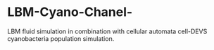 # LBM-Cyano-Chanel-
LBM fluid simulation in combination with cellular automata cell-DEVS cyanobacteria population simulation.
